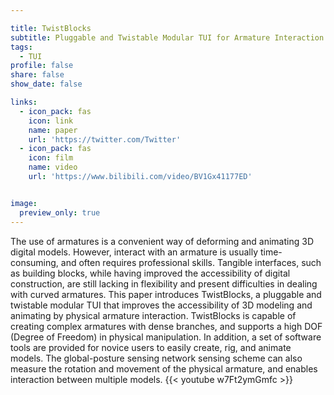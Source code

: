 ```yaml
---

title: TwistBlocks
subtitle: Pluggable and Twistable Modular TUI for Armature Interaction in 3D Design
tags:
  - TUI
profile: false
share: false
show_date: false

links:
  - icon_pack: fas
    icon: link
    name: paper
    url: 'https://twitter.com/Twitter'
  - icon_pack: fas
    icon: film
    name: video
    url: 'https://www.bilibili.com/video/BV1Gx41177ED'


image: 
  preview_only: true
---
```

The use of armatures is a convenient way of deforming and animating 3D digital models. However, interact with an armature is usually time-consuming, and often requires professional skills. Tangible interfaces, such as building blocks, while having improved the accessibility of digital construction, are still lacking in flexibility and present difficulties in dealing with curved armatures. This paper introduces TwistBlocks, a pluggable and twistable modular TUI that improves the accessibility of 3D modeling and animating by physical armature interaction. TwistBlocks is capable of creating complex armatures with dense branches, and supports a high DOF (Degree of Freedom) in physical manipulation. In addition, a set of software tools are provided for novice users to easily create, rig, and animate models. The global-posture sensing network sensing scheme can also measure the rotation and movement of the physical armature, and enables interaction between multiple models.
{{< youtube w7Ft2ymGmfc >}}
